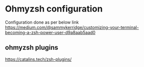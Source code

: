 # Ohmyzsh configuration 
Configuration done as per below link
https://medium.com/@sammykerridge/customizing-your-terminal-becoming-a-zsh-power-user-d9a8aab5aad0

## ohmyzsh plugins
https://catalins.tech/zsh-plugins/
